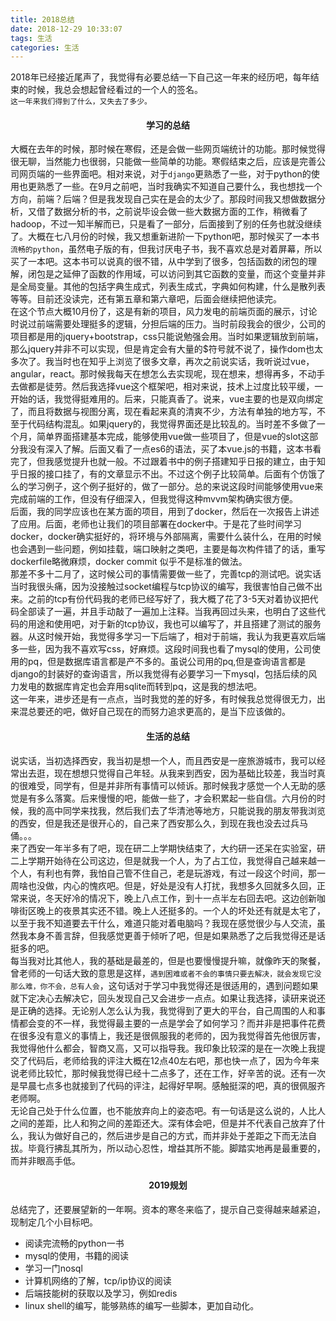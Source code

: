 ```yaml
---
title: 2018总结
date: 2018-12-29 10:33:07
tags: 生活
categories: 生活
---
```

2018年已经接近尾声了，我觉得有必要总结一下自己这一年来的经历吧，每年结束的时候，我总会想起曾经看过的一个人的签名。    
`这一年来我们得到了什么，又失去了多少。`
<!-- more -->
#### <center>学习的总结</center>    
大概在去年的时候，那时候在寒假，还是会做一些网页端统计的功能。那时候觉得很无聊，当然能力也很弱，只能做一些简单的功能。寒假结束之后，应该是完善公司网页端的一些界面吧。相对来说，对于`django`更熟悉了一些，对于python的使用也更熟悉了一些。在9月之前吧，当时我确实不知道自己要什么，我也想找一个方向，前端？后端？但是我发现自己实在是会的太少了。那段时间我又想做数据分析，又借了数据分析的书，之前说毕设会做一些大数据方面的工作，稍微看了hadoop，不过一知半解而已，只是看了一部分，后面接到了别的任务也就没继续了。大概在七八月份的时候，我又想重新进阶一下python吧，那时候买了一本书`流畅的python`，虽然电子版的有，但我讨厌电子书，我不喜欢总是对着屏幕，所以买了一本吧。这本书可以说真的很不错，从中学到了很多，包括函数的闭包的理解，闭包是之延伸了函数的作用域，可以访问到其它函数的变量，而这个变量并非是全局变量。其他的包括字典生成式，列表生成式，字典如何构建，什么是散列表等等。目前还没读完，还有第五章和第六章吧，后面会继续把他读完。    
在这个节点大概10月份了，这是有新的项目，风力发电的前端页面的展示，讨论时说过前端需要处理挺多的逻辑，分担后端的压力。当时前段我会的很少，公司的项目都是用的jquery+bootstrap，css只能说勉强会用。当时如果逻辑放到前端，那么jquery并非不可以实现，但是肯定会有大量的$符号就不说了，操作dom也太多次了。我当时也在知乎上浏览了很多文章，再次之前说实话，我听说过vue，angular，react。那时候我每天在想怎么去实现呢，现在想来，想得再多，不动手去做都是徒劳。然后我选择vue这个框架吧，相对来说，技术上过度比较平缓，一开始的话，我觉得挺难用的。后来，只能真香了。说来，vue主要的也是双向绑定了，而且将数据与视图分离，现在看起来真的清爽不少，方法有单独的地方写，不至于代码结构混乱。如果jquery的，我觉得界面还是比较乱的。当时差不多做了一个月，简单界面搭建基本完成，能够使用vue做一些项目了，但是vue的slot这部分我没有深入了解。后面又看了一点es6的语法，买了本vue.js的书籍，这本书看完了，但我感觉提升也就一般。不过跟着书中的例子搭建知乎日报的建立，由于知乎日报的接口挂了，有的文章显示不出。不过这个例子比较简单。后面有个仿饿了么的学习例子，这个例子挺好的，做了一部分。总的来说这段时间能够使用vue来完成前端的工作，但没有仔细深入，但我觉得这种mvvm架构确实很方便。    
后面，我的同学应该也在某方面的项目，用到了docker，然后在一次报告上讲述了应用。后面，老师也让我们的项目部署在docker中。于是花了些时间学习docker，docker确实挺好的，将环境与外部隔离，需要什么装什么，在用的时候也会遇到一些问题，例如挂载，端口映射之类吧，主要是每次构件错了的话，重写dockerfile略微麻烦，docker commit 似乎不是标准的做法。    
那差不多十二月了，这时候公司的事情需要做一些了，完善tcp的测试吧。说实话当时我很头痛，因为没接触过socket编程与tcp协议的编写，我很害怕自己做不出来。之前的tcp有份代码我的老师已经写好了，我大概了花了3-5天对着协议把代码全部读了一遍，并且手动敲了一遍加上注释。当我再回过头来，也明白了这些代码的用途和使用吧，对于新的tcp协议，我也可以编写了，并且搭建了测试的服务器。从这时候开始，我觉得多学习一下后端了，相对于前端，我认为我更喜欢后端多一些，因为我不喜欢写css，好麻烦。这段时间我也看了mysql的使用，公司使用的pq，但是数据库语言都是产不多的。虽说公司用的pq,但是查询语言都是django的封装好的查询语言，所以我觉得有必要学习一下mysql，包括后续的风力发电的数据库肯定也会弃用sqlite而转到pq，这是我的想法吧。     
这一年来，进步还是有一点点，当时我觉的差的好多，有时候我总觉得很无力，出来混总要还的吧，做好自己现在的而努力追求更高的，是当下应该做的。    

#### <center>生活的总结</center>

说实话，当初选择西安，我当初是想一个人，而且西安是一座旅游城市，我可以经常出去逛，现在想想只觉得自己年轻。从我来到西安，因为基础比较差，我当时真的很难受，同学有，但是并非所有事情可以倾诉。那时候我才感觉一个人无助的感觉是有多么落寞。后来慢慢的吧，能做一些了，才会积累起一些自信。六月份的时候，我的高中同学来找我，然后我们去了华清池等地方，只能说我的朋友带我浏览的西安，但是我还是很开心的，自己来了西安那么久，到现在我也没去过兵马俑。。。    
来了西安一年半多有了吧，现在研二上学期快结束了，大约研一还呆在实验室，研二上学期开始待在公司这边，但是就我一个人，为了占工位，我觉得自己越来越一个人，有利也有弊，我怕自己管不住自己，老是玩游戏，有过一段这个时间，那一周啥也没做，内心的愧疚吧。但是，好处是没有人打扰，我想多久回就多久回，正常来说，冬天好冷的情况下，晚上八点工作，到十一点半左右回去吧。这边创新咖啡街区晚上的夜景其实还不错。晚上人还挺多的。一个人的坏处还有就是太宅了，以至于我不知道要去干什么，难道只能对着电脑吗？我现在感觉很少与人交流，虽然我本身不善言辞，但我感觉更善于倾听了吧，但是如果熟悉了之后我觉得还是话挺多的吧。    
每当我对比其他人，我的基础是最差的，但是也要慢慢提升嘛，就像昨天的聚餐，曾老师的一句话大致的意思是这样，`遇到困难或者不会的事情只要去解决，就会发现它没那么难，你不会，总有人会`，这句话对于学习中我觉得还是很适用的，遇到问题如果就下定决心去解决它，回头发现自己又会进步一点点。如果让我选择，读研来说还是正确的选择。无论别人怎么认为我，我觉得到了更大的平台，自己周围的人和事情都会变的不一样，我觉得最主要的一点是学会了如何学习？而并非是把事件花费在很多没有意义的事情上，我还是很佩服我的老师的，因为我觉得首先他很厉害，我觉得他什么都会，智商又高，又可以指导我。我印象比较深的是在一次晚上我提交了代码后，老师给我的评注大概在12点40左右吧，那也快一点了，因为今年来说老师比较忙，那时候我觉得已经十二点多了，还在工作，好辛苦的说。还有一次是早晨七点多也就接到了代码的评注，起得好早啊。感触挺深的吧，真的很佩服齐老师啊。    
无论自己处于什么位置，也不能放弃向上的姿态吧。有一句话是这么说的，人比人之间的差距，比人和狗之间的差距还大。深有体会吧，但是并不代表自己放弃了什么，我认为做好自己的，然后进步是自己的方式，而并非处于差距之下而无法自拔。毕竟行拂乱其所为，所以动心忍性，增益其所不能。脚踏实地再是最重要的，而并非眼高手低。    

#### <center>2019规划</center>

总结完了，还要展望新的一年啊。资本的寒冬来临了，提示自己变得越来越紧迫，现制定几个小目标吧。

- 阅读完流畅的python一书
- mysql的使用，书籍的阅读
- 学习一门nosql
- 计算机网络的了解，tcp/ip协议的阅读
- 后端技能树的获取以及学习，例如redis
- linux shell的编写，能够熟练的编写一些脚本，更加自动化。























